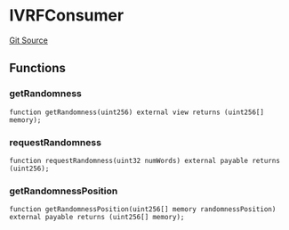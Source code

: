 # IVRFConsumer
[Git Source](https://github.com//Team3dVidyaGames/Contracts/blob/587f423f64ab56a242c28dfa0c3602ff1cc24292/src/contracts/flattened/flattened_ChainlinkConsumer.sol)


## Functions
### getRandomness


```solidity
function getRandomness(uint256) external view returns (uint256[] memory);
```

### requestRandomness


```solidity
function requestRandomness(uint32 numWords) external payable returns (uint256);
```

### getRandomnessPosition


```solidity
function getRandomnessPosition(uint256[] memory randomnessPosition) external payable returns (uint256[] memory);
```

